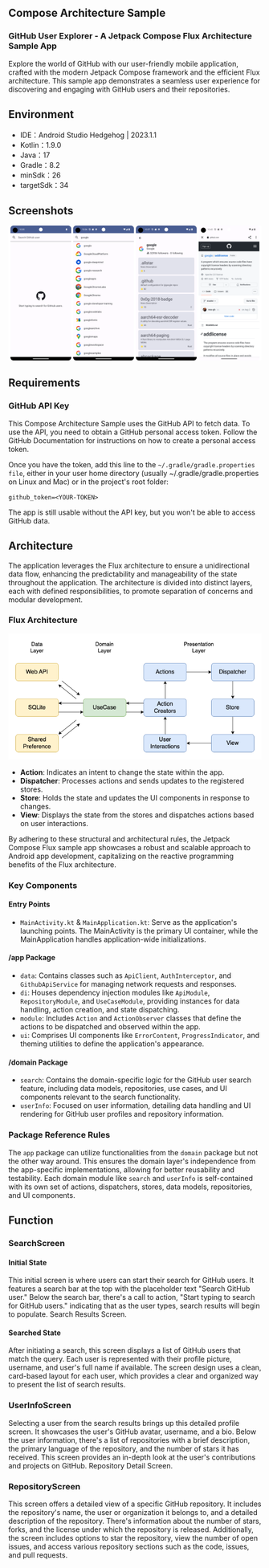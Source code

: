 ## Compose Architecture Sample

### GitHub User Explorer - A Jetpack Compose Flux Architecture Sample App

Explore the world of GitHub with our user-friendly mobile application, crafted with the modern Jetpack Compose framework and the efficient Flux architecture. This sample app demonstrates a seamless user experience for discovering and engaging with GitHub users and their repositories.

## Environment

* IDE：Android Studio Hedgehog | 2023.1.1
* Kotlin：1.9.0
* Java：17
* Gradle：8.2
* minSdk：26
* targetSdk：34

## Screenshots

![Screenshots](image/screenshots.png)

## Requirements

### GitHub API Key

This Compose Architecture Sample uses the GitHub API to fetch data. To use the API, you need to obtain a GitHub personal access token. Follow the GitHub Documentation for instructions on how to create a personal access token.

Once you have the token, add this line to the `~/.gradle/gradle.properties file`, either in your user home directory (usually ~/.gradle/gradle.properties on Linux and Mac) or in the project's root folder:

```
github_token=<YOUR-TOKEN>
```
The app is still usable without the API key, but you won't be able to access GitHub data.

## Architecture

The application leverages the Flux architecture to ensure a unidirectional data flow, enhancing the predictability and manageability of the state throughout the application. The architecture is divided into distinct layers, each with defined responsibilities, to promote separation of concerns and modular development.

### Flux Architecture

![Screenshots](image/flux.png)

- **Action**: Indicates an intent to change the state within the app.
- **Dispatcher**: Processes actions and sends updates to the registered stores.
- **Store**: Holds the state and updates the UI components in response to changes.
- **View**: Displays the state from the stores and dispatches actions based on user interactions.

By adhering to these structural and architectural rules, the Jetpack Compose Flux sample app showcases a robust and scalable approach to Android app development, capitalizing on the reactive programming benefits of the Flux architecture.

### Key Components

#### Entry Points
- `MainActivity.kt` & `MainApplication.kt`: Serve as the application's launching points. The MainActivity is the primary UI container, while the MainApplication handles application-wide initializations.

#### /app Package
- `data`: Contains classes such as `ApiClient`, `AuthInterceptor`, and `GithubApiService` for managing network requests and responses.
- `di`: Houses dependency injection modules like `ApiModule`, `RepositoryModule`, and `UseCaseModule`, providing instances for data handling, action creation, and state dispatching.
- `module`: Includes `Action` and `ActionObserver` classes that define the actions to be dispatched and observed within the app.
- `ui`: Comprises UI components like `ErrorContent`, `ProgressIndicator`, and theming utilities to define the application's appearance.

#### /domain Package
- `search`: Contains the domain-specific logic for the GitHub user search feature, including data models, repositories, use cases, and UI components relevant to the search functionality.
- `userInfo`: Focused on user information, detailing data handling and UI rendering for GitHub user profiles and repository information.

### Package Reference Rules
The `app` package can utilize functionalities from the `domain` package but not the other way around. This ensures the domain layer's independence from the app-specific implementations, allowing for better reusability and testability. Each domain module like `search` and `userInfo` is self-contained with its own set of actions, dispatchers, stores, data models, repositories, and UI components.

## Function

### SearchScreen

#### Initial State

This initial screen is where users can start their search for GitHub users. It features a search bar at the top with the placeholder text "Search GitHub user." Below the search bar, there's a call to action, "Start typing to search for GitHub users." indicating that as the user types, search results will begin to populate.
Search Results Screen.

#### Searched State

After initiating a search, this screen displays a list of GitHub users that match the query. Each user is represented with their profile picture, username, and user's full name if available. The screen design uses a clean, card-based layout for each user, which provides a clear and organized way to present the list of search results.

### UserInfoScreen

Selecting a user from the search results brings up this detailed profile screen. It showcases the user's GitHub avatar, username, and a bio. Below the user information, there's a list of repositories with a brief description, the primary language of the repository, and the number of stars it has received. This screen provides an in-depth look at the user's contributions and projects on GitHub.
Repository Detail Screen.

### RepositoryScreen

This screen offers a detailed view of a specific GitHub repository. It includes the repository's name, the user or organization it belongs to, and a detailed description of the repository. There's information about the number of stars, forks, and the license under which the repository is released. Additionally, the screen includes options to star the repository, view the number of open issues, and access various repository sections such as the code, issues, and pull requests.